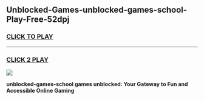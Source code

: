 
## Unblocked-Games-unblocked-games-school-Play-Free-52dpj
<h3>
<a href="https://premium76.site?title=unblocked-games-school&ref=23A">CLICK TO PLAY</a></h3>
<hr>

<h3>
<a href="https://premium76.site?title=unblocked-games-school&ref=23A">CLICK 2 PLAY</a>
  
</h3>

<a href="https://premium76.site?title=unblocked-games-school&ref=23A"><img src="https://clearcache.store/games.png"></a>


**unblocked-games-school games unblocked: Your Gateway to Fun and Accessible Online Gaming**
